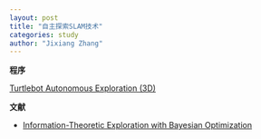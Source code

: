 ```yaml
---
layout: post
title: "自主探索SLAM技术"
categories: study
author: "Jixiang Zhang"
---
```


**程序**

[Turtlebot Autonomous Exploration (3D)](https://github.com/RobustFieldAutonomyLab/turtlebot_exploration_3d)

**文献**

- [Information-Theoretic Exploration with Bayesian Optimization](http://personal.stevens.edu/~benglot/Bai_Wang_Chen_Englot_IROS2016_AcceptedVersion.pdf)